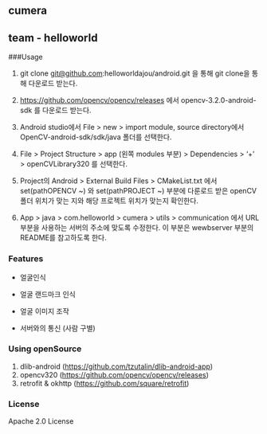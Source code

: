 ## cumera
## team - helloworld

###Usage

1.	git clone git@github.com:helloworldajou/android.git 을 통해 git clone을 통해 다운로드 받는다.

2.	https://github.com/opencv/opencv/releases 에서 opencv-3.2.0-android-sdk 를 다운로드 받는다.

3.	Android studio에서 File > new > import module, source directory에서 OpenCV-android-sdk/sdk/java 폴더를 선택한다.

4.	File > Project Structure > app (왼쪽 modules 부분) > Dependencies > ‘+’ > openCVLibrary320 를 선택한다.

5.	Project의 Android > External Build Files > CMakeList.txt 에서 set(pathOPENCV ~) 와 set(pathPROJECT ~) 부분에 다룬로드 받은 openCV 폴더 위치가 맞는 지와 해당 프로젝트 위치가 맞는지 확인한다.

6.	App > java > com.helloworld > cumera > utils > communication 에서 URL 부분을 사용하는 서버의 주소에 맞도록 수정한다. 이 부분은 wewbserver 부분의 README를 참고하도록 한다.

### Features

* 얼굴인식

* 얼굴 랜드마크 인식 

* 얼굴 이미지 조작

* 서버와의 통신 (사람 구별)

### Using openSource

1. dlib-android (https://github.com/tzutalin/dlib-android-app)
2. opencv320 (https://github.com/opencv/opencv/releases)
3. retrofit & okhttp (https://github.com/square/retrofit)

### License
Apache 2.0 License
